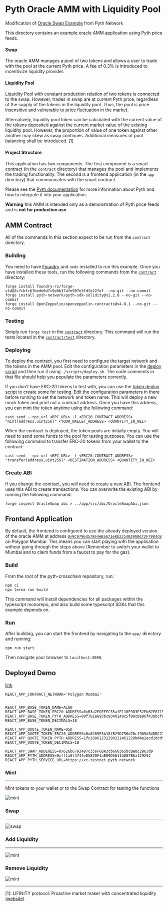 # Pyth Oracle AMM with Liquidity Pool

Modification of [Oracle Swap Example](https://github.com/pyth-network/pyth-crosschain/tree/main/target_chains/ethereum/examples/oracle_swap) from Pyth Network

This directory contains an example oracle AMM application using Pyth price 
feeds.

#### Swap
The oracle AMM manages a pool of two tokens and allows a user to trade with the pool at the current Pyth price. A fee of 0.3% is introduced to incentivize liquidity provider.

#### Liquidity Pool
Liquidity Pool with constant production relation of two tokens is connected to the swap. However, trades in swap are at current Pyth price, regardless of the supply of the tokens in the liquidity pool. Thus, the pool is price insensitive and vulnerable to price fluctuation in the market.

Alternatively, liquidity pool token can be calculated with the current value of the tokens deposited against the current market value of the existing liquidity pool. However, the proportion of value of one token against other another may skew as swap continues. Additional measures of pool balancing shall be introduced. [1]

#### Project Structure
This application has two components. The first component is a smart contract (in the `contract` directory) that manages the pool and implements the trading functionality.
The second is a frontend application (in the `app` directory) that communicates with the smart contract.

Please see the [Pyth documentation](https://docs.pyth.network/documentation/pythnet-price-feeds) for more information about Pyth and how to integrate it into your application.

**Warning** this AMM is intended only as a demonstration of Pyth price feeds and is **not for production use**.

## AMM Contract

All of the commands in this section expect to be run from the `contract` directory.

### Building

You need to have [Foundry](https://getfoundry.sh/) and `node` installed to run this example.
Once you have installed these tools, run the following commands from the [`contract`](./contract) directory:

```
forge install foundry-rs/forge-std@2c7cbfc6fbede6d7c9e6b17afe997e3fdfe22fef --no-git --no-commit
forge install pyth-network/pyth-sdk-solidity@v2.2.0 --no-git --no-commit
forge install OpenZeppelin/openzeppelin-contracts@v4.8.1 --no-git --no-commit
```

### Testing

Simply run `forge test` in the [`contract`](./contract) directory. This command will run the
tests located in the [`contract/test`](./contract/test) directory.

### Deploying

To deploy the contract, you first need to configure the target network and the tokens in the AMM pool.
Edit the configuration parameters in the [deploy script](./contract/scripts/deploy.sh) and then run it using `./scripts/deploy.sh`.
The code comments in that file should help you populate the parameters correctly.

If you don't have ERC-20 tokens to test with, you can use the [token deploy script](./contract/scripts/deploy_token.sh) to create some for testing.
Edit the configuration parameters in there before running to set the network and token name.
This will deploy a new mock token and print out a contract address.
Once you have this address, you can mint the token anytime using the following command:

```
cast send --rpc-url <RPC_URL> -l <ERC20_CONTRACT_ADDRESS> "mint(address,uint256)" <YOUR_WALLET_ADDRESS> <QUANTITY_IN_WEI>
```

When the contract is deployed, the token pools are initially empty.
You will need to send some funds to the pool for testing purposes.
You can use the following command to transfer ERC-20 tokens from your wallet to the contract:

```
cast send --rpc-url <RPC_URL> -l <ERC20_CONTRACT_ADDRESS> "transfer(address,uint256)" <DESTINATION_ADDRESS> <QUANTITY_IN_WEI>
```

### Create ABI

If you change the contract, you will need to create a new ABI.
The frontend uses this ABI to create transactions.
You can overwrite the existing ABI by running the following command:

```
forge inspect OracleSwap abi > ../app/src/abi/OracleSwapAbi.json
```

## Frontend Application

By default, the frontend is configured to use the already deployed version of the oracle AMM
at address [`0x9C9796d57864eBaA71e8b2354029A8d72F7984cB`](https://mumbai.polygonscan.com/address/0x9C9796d57864eBaA71e8b2354029A8d72F7984cB) on Polygon Mumbai.
This means you can start playing with the application without going through the steps above (Remember to switch your wallet to Mumbai and to claim funds from a faucet to pay for the gas).

### Build

From the root of the pyth-crosschain repository, run:

```
npm ci
npx lerna run build
```

This command will install dependencies for all packages within the typescript monorepo, and also build some
typescript SDKs that this example depends on.

### Run

After building, you can start the frontend by navigating to the `app/` directory and running:

`npm run start`

Then navigate your browser to `localhost:3000`.

## Deployed Demo
[link]()


```
REACT_APP_CONTRACT_NETWORK='Polygon Mumbai'


REACT_APP_BASE_TOKEN_NAME=ALGO
REACT_APP_BASE_TOKEN_ERC20_ADDRESS=0xB3a2EDFEFC35afE110F983E32Eb67E671501de1f
REACT_APP_BASE_TOKEN_PYTH_ADDRESS=08f781a893bc9340140c5f89c8a96f438bcfae4d1474cc0f688e3a52892c7318
REACT_APP_BASE_TOKEN_DECIMALS=18

REACT_APP_QUOTE_TOKEN_NAME=USD
REACT_APP_QUOTE_TOKEN_ERC20_ADDRESS=0x8C65F3b18fB29D756d26c1965d84DBC273487624
REACT_APP_QUOTE_TOKEN_PYTH_ADDRESS=1fc18861232290221461220bd4e2acd1dcdfbc89c84092c93c18bdc7756c1588
REACT_APP_QUOTE_TOKEN_DECIMALS=18

REACT_APP_SWAP_ADDERESS=0x626b6793497c356F68A3cb660365bcBe8c2963d9
REACT_APP_PYTH_ADDRESS=0xff1a0f4744e8582DF1aE09D5611b887B6a12925C
REACT_APP_PYTH_SERVICE_URL=https://xc-testnet.pyth.network

```

### Mint

---
Mint tokens to your wallet or to the Swap Contract for testing the functions

![mint](demo/mint.gif)

### Swap

---
![swap](demo/swap.gif)

### Add Liquidity

---
![mint](demo/addLiquidity.gif)

### Remove Liquidity

![mint](demo/removeLiquidity.gif)

---

[1]: LIFINITY protocol: Proactive market maker with concentrated liquidity [(website)](https://lifinity.io/)
